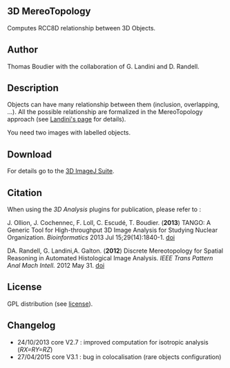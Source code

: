 ## 3D MereoTopology

Computes RCC8D relationship between 3D Objects.

## Author

Thomas Boudier with the collaboration of G. Landini and D. Randell.

## Description

Objects can have many relationship between them (inclusion, overlapping,
\...). All the possible relationship are formalized in the MereoTopology
approach (see [Landini\'s
page](https://blog.bham.ac.uk/intellimic/spatial-reasoning-with-imagej-using-the-region-connection-calculus/)
for details).

You need two images with labelled objects.

## Download

For details go to the [3D ImageJ
Suite](/plugin/stacks/3d_ij_suite/start).

## Citation

When using the *3D Analysis* plugins for publication, please refer to :

J. Ollion, J. Cochennec, F. Loll, C. Escudé, T. Boudier. (**2013**)
TANGO: A Generic Tool for High-throughput 3D Image Analysis for Studying
Nuclear Organization. *Bioinformatics* 2013 Jul 15;29(14):1840-1.
[doi](http://dx.doi.org/10.1093/bioinformatics/btt276)

DA. Randell, G. Landini,A. Galton. (**2012**) Discrete Mereotopology for
Spatial Reasoning in Automated Histological Image Analysis. *IEEE Trans
Pattern Anal Mach Intell.* 2012 May 31.
[doi](http://dx.doi.org/10.1109/TPAMI.2012.128)

## License

GPL distribution (see [license](http://www.cecill.info/index.en.html)).

## Changelog

-   24/10/2013 core V2.7 : improved computation for isotropic analysis
    (*RX=RY=RZ*)
-   27/04/2015 core V3.1 : bug in colocalisation (rare objects
    configuration)
